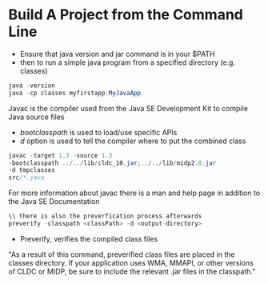 # Build A Project from the Command Line

- Ensure that java version and jar command is in your $PATH
- then to run a simple java program from a specified directory (e.g. classes)
```java
java -version
java -cp classes myfirstapp.MyJavaApp
```

Javac is the compiler used from the Java SE Development Kit to compile Java source files
- *bootclasspath* is used to load/use specific APIs
- *d* option is used to tell the compiler where to put the combined class
 
```java
javac -target 1.3 -source 1.3
-bootclasspath ../../lib/cldc_10.jar;../../lib/midp2.0.jar 
-d tmpclasses
src/*.java
```

For more information about javac there is a man and help page in addition to the Java SE Documentation

```java
\\ there is also the preverfication process afterwards
preverify -classpath <classPath> -d <output-directory>
```
- Preverify, verifies the compiled class files


"As a result of this command, preverified class files are placed in the classes directory. 
If your application uses WMA, MMAPI, or other versions of CLDC or MIDP, 
be sure to include the relevant .jar files in the classpath."

